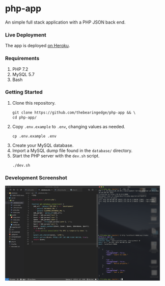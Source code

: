 # php-app

An simple full stack application with a PHP JSON back end.

### Live Deployment

The app is deployed [on Heroku](https://php-app-example.herokuapp.com/).

### Requirements

1. PHP 7.2
1. MySQL 5.7
1. Bash

### Getting Started

1. Clone this repository.
    ```shell
    git clone https://github.com/thebearingedge/php-app && \
    cd php-app/
    ```
1. Copy `.env.example` to `.env`, changing values as needed.
    ```shell
    cp .env.example .env
    ```
1. Create your MySQL database.
1. Import a MySQL dump file found in the `database/` directory.
1. Start the PHP server with the `dev.sh` script.
    ```shell
    ./dev.sh
    ```

### Development Screenshot

<p align="middle">
  <img src="dx.png" alt="Developer Experience">
</p>
